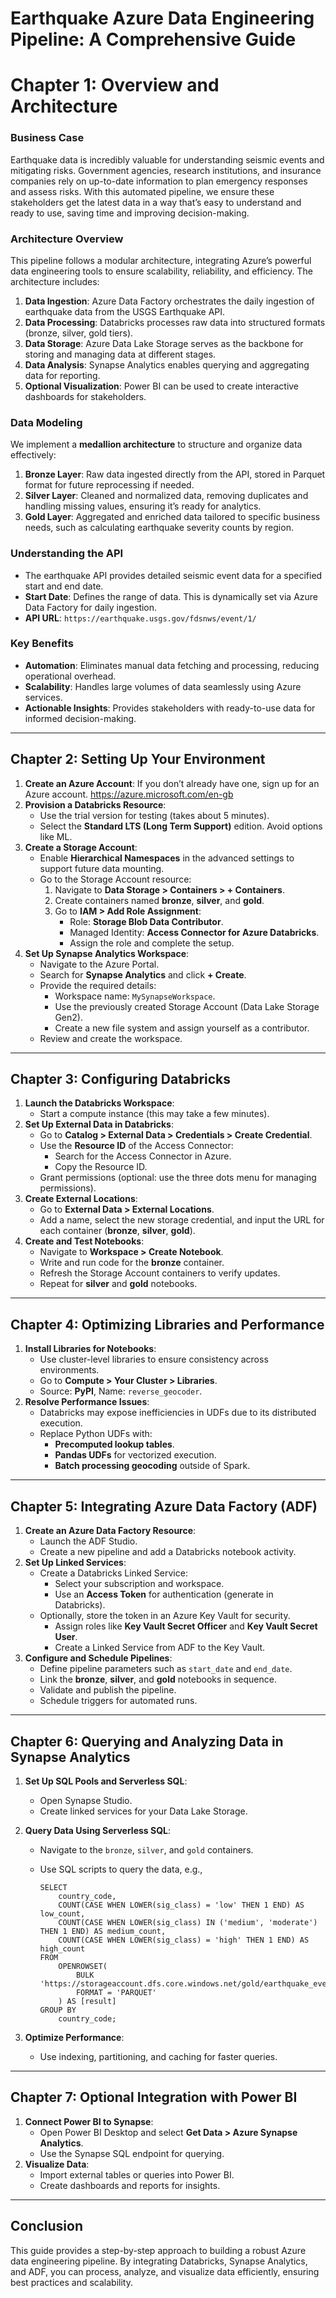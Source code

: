 # Earthquake Azure Data Engineering Pipeline: A Comprehensive Guide

# Chapter 1: Overview and Architecture

### Business Case

Earthquake data is incredibly valuable for understanding seismic events and mitigating risks. Government agencies, research institutions, and insurance companies rely on up-to-date information to plan emergency responses and assess risks. With this automated pipeline, we ensure these stakeholders get the latest data in a way that’s easy to understand and ready to use, saving time and improving decision-making.

### Architecture Overview

This pipeline follows a modular architecture, integrating Azure’s powerful data engineering tools to ensure scalability, reliability, and efficiency. The architecture includes:

1. **Data Ingestion**: Azure Data Factory orchestrates the daily ingestion of earthquake data from the USGS Earthquake API.
2. **Data Processing**: Databricks processes raw data into structured formats (bronze, silver, gold tiers).
3. **Data Storage**: Azure Data Lake Storage serves as the backbone for storing and managing data at different stages.
4. **Data Analysis**: Synapse Analytics enables querying and aggregating data for reporting.
5. **Optional Visualization**: Power BI can be used to create interactive dashboards for stakeholders.

### Data Modeling

We implement a **medallion architecture** to structure and organize data effectively:

1. **Bronze Layer**: Raw data ingested directly from the API, stored in Parquet format for future reprocessing if needed.
2. **Silver Layer**: Cleaned and normalized data, removing duplicates and handling missing values, ensuring it’s ready for analytics.
3. **Gold Layer**: Aggregated and enriched data tailored to specific business needs, such as calculating earthquake severity counts by region.

### Understanding the API

- The earthquake API provides detailed seismic event data for a specified start and end date.
- **Start Date**: Defines the range of data. This is dynamically set via Azure Data Factory for daily ingestion.
- **API URL**: `https://earthquake.usgs.gov/fdsnws/event/1/`

### Key Benefits

- **Automation**: Eliminates manual data fetching and processing, reducing operational overhead.
- **Scalability**: Handles large volumes of data seamlessly using Azure services.
- **Actionable Insights**: Provides stakeholders with ready-to-use data for informed decision-making.

---

## Chapter 2: Setting Up Your Environment

1. **Create an Azure Account**: If you don’t already have one, sign up for an Azure account.
https://azure.microsoft.com/en-gb
3. **Provision a Databricks Resource**:
    - Use the trial version for testing (takes about 5 minutes).
    - Select the **Standard LTS (Long Term Support)** edition. Avoid options like ML.
4. **Create a Storage Account**:
    - Enable **Hierarchical Namespaces** in the advanced settings to support future data mounting.
    - Go to the Storage Account resource:
        1. Navigate to **Data Storage > Containers > + Containers**.
        2. Create containers named **bronze**, **silver**, and **gold**.
        3. Go to **IAM > Add Role Assignment**:
            - Role: **Storage Blob Data Contributor**.
            - Managed Identity: **Access Connector for Azure Databricks**.
            - Assign the role and complete the setup.
5. **Set Up Synapse Analytics Workspace**:
    - Navigate to the Azure Portal.
    - Search for **Synapse Analytics** and click **+ Create**.
    - Provide the required details:
        - Workspace name: `MySynapseWorkspace`.
        - Use the previously created Storage Account (Data Lake Storage Gen2).
        - Create a new file system and assign yourself as a contributor.
    - Review and create the workspace.

---

## Chapter 3: Configuring Databricks

1. **Launch the Databricks Workspace**:
    - Start a compute instance (this may take a few minutes).
2. **Set Up External Data in Databricks**:
    - Go to **Catalog > External Data > Credentials > Create Credential**.
    - Use the **Resource ID** of the Access Connector:
        - Search for the Access Connector in Azure.
        - Copy the Resource ID.
    - Grant permissions (optional: use the three dots menu for managing permissions).
3. **Create External Locations**:
    - Go to **External Data > External Locations**.
    - Add a name, select the new storage credential, and input the URL for each container (**bronze**, **silver**, **gold**).
4. **Create and Test Notebooks**:
    - Navigate to **Workspace > Create Notebook**.
    - Write and run code for the **bronze** container.
    - Refresh the Storage Account containers to verify updates.
    - Repeat for **silver** and **gold** notebooks.

---

## Chapter 4: Optimizing Libraries and Performance

1. **Install Libraries for Notebooks**:
    - Use cluster-level libraries to ensure consistency across environments.
    - Go to **Compute > Your Cluster > Libraries**.
    - Source: **PyPI**, Name: `reverse_geocoder`.
2. **Resolve Performance Issues**:
    - Databricks may expose inefficiencies in UDFs due to its distributed execution.
    - Replace Python UDFs with:
        - **Precomputed lookup tables**.
        - **Pandas UDFs** for vectorized execution.
        - **Batch processing geocoding** outside of Spark.

---

## Chapter 5: Integrating Azure Data Factory (ADF)

1. **Create an Azure Data Factory Resource**:
    - Launch the ADF Studio.
    - Create a new pipeline and add a Databricks notebook activity.
2. **Set Up Linked Services**:
    - Create a Databricks Linked Service:
        - Select your subscription and workspace.
        - Use an **Access Token** for authentication (generate in Databricks).
    - Optionally, store the token in an Azure Key Vault for security.
        - Assign roles like **Key Vault Secret Officer** and **Key Vault Secret User**.
        - Create a Linked Service from ADF to the Key Vault.
3. **Configure and Schedule Pipelines**:
    - Define pipeline parameters such as `start_date` and `end_date`.
    - Link the **bronze**, **silver**, and **gold** notebooks in sequence.
    - Validate and publish the pipeline.
    - Schedule triggers for automated runs.

---

## Chapter 6: Querying and Analyzing Data in Synapse Analytics

1. **Set Up SQL Pools and Serverless SQL**:
    - Open Synapse Studio.
    - Create linked services for your Data Lake Storage.
2. **Query Data Using Serverless SQL**:
    - Navigate to the `bronze`, `silver`, and `gold` containers.
    - Use SQL scripts to query the data, e.g.,
        
        ```
        SELECT
            country_code,
            COUNT(CASE WHEN LOWER(sig_class) = 'low' THEN 1 END) AS low_count,
            COUNT(CASE WHEN LOWER(sig_class) IN ('medium', 'moderate') THEN 1 END) AS medium_count,
            COUNT(CASE WHEN LOWER(sig_class) = 'high' THEN 1 END) AS high_count
        FROM
            OPENROWSET(
                BULK 'https://storageaccount.dfs.core.windows.net/gold/earthquake_events_gold/**',
                FORMAT = 'PARQUET'
            ) AS [result]
        GROUP BY
            country_code;
        ```
        
3. **Optimize Performance**:
    - Use indexing, partitioning, and caching for faster queries.

---

## Chapter 7: Optional Integration with Power BI

1. **Connect Power BI to Synapse**:
    - Open Power BI Desktop and select **Get Data > Azure Synapse Analytics**.
    - Use the Synapse SQL endpoint for querying.
2. **Visualize Data**:
    - Import external tables or queries into Power BI.
    - Create dashboards and reports for insights.

---

## Conclusion

This guide provides a step-by-step approach to building a robust Azure data engineering pipeline. By integrating Databricks, Synapse Analytics, and ADF, you can process, analyze, and visualize data efficiently, ensuring best practices and scalability.
